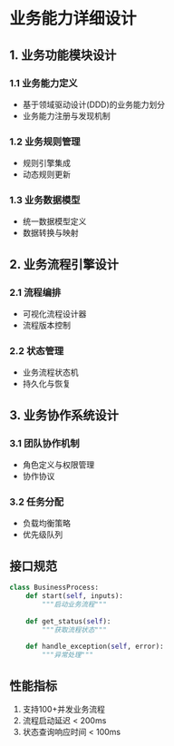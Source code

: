 # 业务能力详细设计

## 1. 业务功能模块设计
### 1.1 业务能力定义
- 基于领域驱动设计(DDD)的业务能力划分
- 业务能力注册与发现机制

### 1.2 业务规则管理
- 规则引擎集成
- 动态规则更新

### 1.3 业务数据模型
- 统一数据模型定义
- 数据转换与映射

## 2. 业务流程引擎设计
### 2.1 流程编排
- 可视化流程设计器
- 流程版本控制

### 2.2 状态管理
- 业务流程状态机
- 持久化与恢复

## 3. 业务协作系统设计
### 3.1 团队协作机制
- 角色定义与权限管理
- 协作协议

### 3.2 任务分配
- 负载均衡策略
- 优先级队列

## 接口规范
```python
class BusinessProcess:
    def start(self, inputs):
        """启动业务流程"""
        
    def get_status(self):
        """获取流程状态"""
        
    def handle_exception(self, error):
        """异常处理"""
```

## 性能指标
1. 支持100+并发业务流程
2. 流程启动延迟 < 200ms
3. 状态查询响应时间 < 100ms